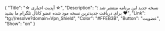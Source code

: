 {
"Title": "☆    آپدیت اجباری    ☆",
"Description": "نسخه جدید این برنامه منتشر شد ؛ برای دریافت جدیدترین نسخه مود شده عضو کانال تلگرام ما بشید ❤️",
"Link": "tg://resolve?domain=Vpn_Shield",
"Color": "#FFEB3B",
"Button": "عضویت",
"Show": "on"
}
